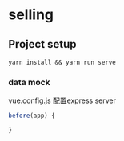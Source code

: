 # selling

## Project setup
```
yarn install && yarn run serve
```

### data mock
vue.config.js 配置express server
```js
before(app) {

}
```
